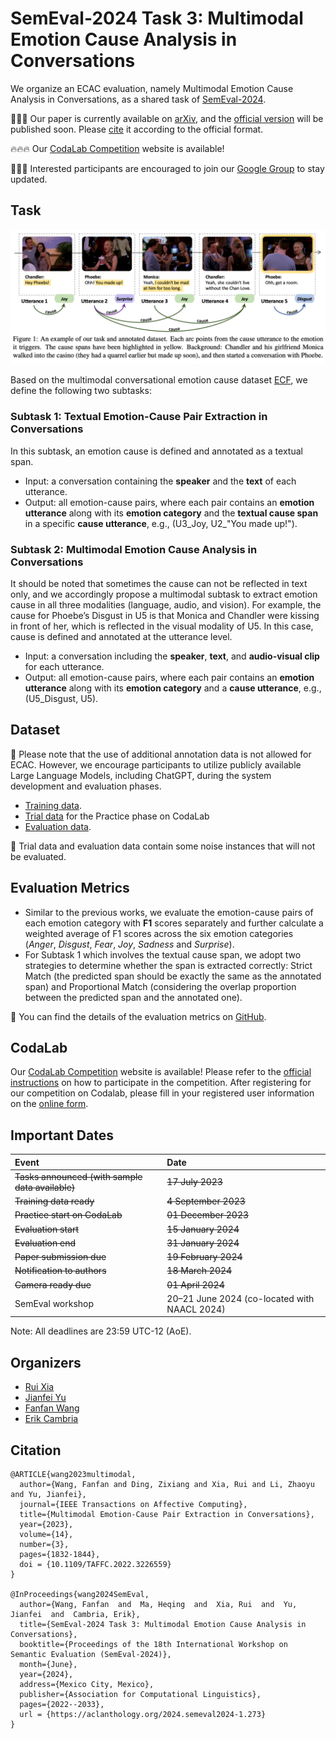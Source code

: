 # SemEval-2024 Task 3: Multimodal Emotion Cause Analysis in Conversations

We organize an ECAC evaluation, namely Multimodal Emotion Cause Analysis in Conversations, as a shared task of [SemEval-2024](https://semeval.github.io/SemEval2024/tasks).

🎉🎉🎉 <!---Our **task paper** is available [here](https://aclanthology.org/2024.semeval2024-1.273).--> Our paper is currently available on [arXiv](https://arxiv.org/abs/2405.13049), and the [official version](https://aclanthology.org/2024.semeval2024-1.273) will be published soon. Please [cite](#Citation) it according to the official format.

🔥🔥🔥 Our [CodaLab Competition](#CodaLab) website is available!

<!---❗️❗️❗️ The **task** has been updated! After careful consideration, we have decided to remove the Emotion Cause Extraction (ECE) task from the competition. The specific reasons have been explained in our group.-->

<!---🔥🔥🔥 [Training set](#Dataset) has been released!-->

🌟🌟🌟 Interested participants are encouraged to <!--- register via [Google Form](https://forms.gle/ioFAFTbuMtoRM7yd6) and  -->join our [Google Group](https://groups.google.com/g/ecf_eca) to stay updated.

<!--- **Registration Form:** [](https://forms.gle/ioFAFTbuMtoRM7yd6)
**Mailing List:** [ecf_eca@groups.google.com](https://groups.google.com/g/ecf_eca)
**[TRIAL]** The sample data are uploaded to [Google Drive](https://drive.google.com/drive/folders/16jCk5o4dp0ew5ce-ewEEJ_v6bOPFJinC?usp=sharing). -->


## Task
<!---
We first clarify the definitions of emotion and cause before introducing the task. 
- **Emotion** is a psychological state associated with thought, feeling and behavioral response. In conversations, emotions are usually annotated at the utterance level. In our dataset, emotion categories are Ekman’s six basic emotions including *Anger*, *Disgust*, *Fear*, *Joy*, *Sadness* and *Surprise*. 
- **Cause** refers to the objective event or subjective argument that triggers the corresponding emotion.
-->

![example](https://github.com/NUSTM/SemEval-2024_ECAC/raw/main/example.png)

Based on the multimodal conversational emotion cause dataset [ECF](https://github.com/NUSTM/MECPE), we define the following two subtasks:

### Subtask 1: Textual Emotion-Cause Pair Extraction in Conversations
In this subtask, an emotion cause is defined and annotated as a textual span. 

- Input: a conversation containing the **speaker** and the **text** of each utterance.
- Output: all emotion-cause pairs, where each pair contains an **emotion utterance** along with its **emotion category** and the **textual cause span** in a specific **cause utterance**, e.g., (U3\_Joy, U2\_"You made up!").

### Subtask 2: Multimodal Emotion Cause Analysis in Conversations

It should be noted that sometimes the cause can not be reflected in text only, and we accordingly propose a multimodal subtask to extract emotion cause in all three modalities (language, audio, and vision). For example, the cause for Phoebe’s Disgust in U5 is that Monica and Chandler were kissing in front of her, which is reflected in the visual modality of U5. In this case, cause is defined and annotated at the utterance level.

- Input: a conversation including the **speaker**, **text**, and **audio-visual clip** for each utterance.
- Output: all emotion-cause pairs, where each pair contains an **emotion utterance** along with its **emotion category** and a **cause utterance**, e.g., (U5\_Disgust, U5).

## <span id="Dataset">Dataset</span>

🔔 Please note that the use of additional annotation data is not allowed for ECAC. However, we encourage participants to utilize publicly available Large Language Models, including ChatGPT, during the system development and evaluation phases.

- [Training data](https://drive.google.com/drive/folders/1TIRBiL8z4ZnoxtuKM8pnjtm2BxB5mS4Y?usp=sharing).
- [Trial data](https://drive.google.com/file/d/1Hf4qULr5CjxOiBglNC6OTLf1LFJxSDjU/view?usp=share_link) for the Practice phase on CodaLab
- [Evaluation data](https://drive.google.com/drive/folders/1TIRBiL8z4ZnoxtuKM8pnjtm2BxB5mS4Y?usp=sharing).

📢 Trial data and evaluation data contain some noise instances that will not be evaluated.

## Evaluation Metrics

- Similar to the previous works, we evaluate the emotion-cause pairs of each emotion category with **F1** scores separately and further calculate a weighted average of F1 scores across the six emotion categories (*Anger*, *Disgust*, *Fear*, *Joy*, *Sadness* and *Surprise*).
- For Subtask 1 which involves the textual cause span, we adopt two strategies to determine whether the span is extracted correctly: Strict Match (the predicted span should be exactly the same as the annotated span) and Proportional Match (considering the overlap proportion between the predicted span and the annotated one).

📢 You can find the details of the evaluation metrics on [GitHub](https://github.com/NUSTM/SemEval-2024_ECAC/blob/main/CodaLab/evaluation).


## <span id="CodaLab">CodaLab</span>

Our [CodaLab Competition](https://codalab.lisn.upsaclay.fr/competitions/16141) website is available! Please refer to the [official instructions](https://github.com/SemEval/SemEval2024/blob/main/codalab.md#participating-in-a-codalab-competition) on how to participate in the competition. After registering for our competition on Codalab, please fill in your registered user information on the [online form](https://docs.google.com/spreadsheets/d/1Xq_ByQev4C-la3YP9Kql6186ciH-X9yIU6pJxhJalXc/edit?usp=sharing).

## Important Dates

| Event | Date                                       |
| :-------------------------------------------- | :-------------------------------------------------- |
| ~~Tasks announced (with sample data available)~~ | ~~17 July 2023~~                                      |
| ~~Training data ready~~                          | ~~4 September 2023~~                                   |
| ~~Practice start on CodaLab~~                        | ~~01 December 2023~~                                  |
| ~~Evaluation start~~                             | ~~15 January 2024~~                                    |
| ~~Evaluation end~~                               | ~~31 January 2024~~                                    |
| ~~Paper submission due~~                         | ~~19 February 2024~~                                   |
| ~~Notification to authors~~                      | ~~18 March 2024~~                                       |
| ~~Camera ready due~~                             | ~~01 April 2024~~                                      |
| SemEval workshop                             | 20–21 June 2024 (co-located with NAACL 2024) |

Note: All deadlines are 23:59 UTC-12 (AoE).


## Organizers
- [Rui Xia](http://www.nustm.cn/member/rxia/index.html)
- [Jianfei Yu](https://sites.google.com/site/jfyu1990/)
- [Fanfan Wang](https://scholar.google.com/citations?view_op=list_works&hl=zh-CN&hl=zh-CN&user=bG1H7OQAAAAJ)
- [Erik Cambria](https://dr.ntu.edu.sg/cris/rp/rp00927)
<!--- - <a href="mailto:ffwang@njust.edu.cn">Fanfan Wang</a> -->

## <span id="Citation">Citation</span>
```
@ARTICLE{wang2023multimodal,
  author={Wang, Fanfan and Ding, Zixiang and Xia, Rui and Li, Zhaoyu and Yu, Jianfei},
  journal={IEEE Transactions on Affective Computing}, 
  title={Multimodal Emotion-Cause Pair Extraction in Conversations}, 
  year={2023},
  volume={14},
  number={3},
  pages={1832-1844},
  doi = {10.1109/TAFFC.2022.3226559}
}

@InProceedings{wang2024SemEval,
  author={Wang, Fanfan  and  Ma, Heqing  and  Xia, Rui  and  Yu, Jianfei  and  Cambria, Erik},
  title={SemEval-2024 Task 3: Multimodal Emotion Cause Analysis in Conversations},
  booktitle={Proceedings of the 18th International Workshop on Semantic Evaluation (SemEval-2024)},
  month={June},
  year={2024},
  address={Mexico City, Mexico},
  publisher={Association for Computational Linguistics},
  pages={2022--2033},
  url = {https://aclanthology.org/2024.semeval2024-1.273}
}
```
